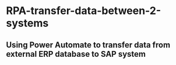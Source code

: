 # RPA-transfer-data-between-2-systems
## Using Power Automate to transfer data from external ERP database to SAP system
